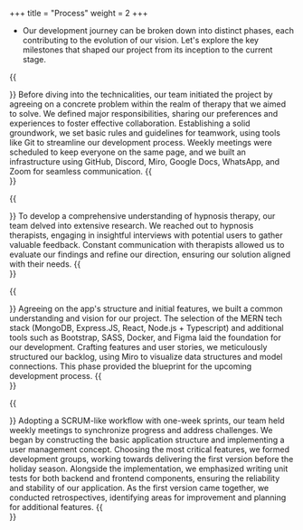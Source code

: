 +++
title = "Process"
weight = 2
+++

- Our development journey can be broken down into distinct phases, each contributing to the evolution of our vision. Let's explore the key milestones that shaped our project from its inception to the current stage.

{{<section title="Preparation: Setting the Foundation">}}
Before diving into the technicalities, our team initiated the project by agreeing on a concrete problem within the realm of therapy that we aimed to solve. We defined major responsibilities, sharing our preferences and experiences to foster effective collaboration. Establishing a solid groundwork, we set basic rules and guidelines for teamwork, using tools like Git to streamline our development process. Weekly meetings were scheduled to keep everyone on the same page, and we built an infrastructure using GitHub, Discord, Miro, Google Docs, WhatsApp, and Zoom for seamless communication.
{{</section>}}

{{<section title="Research: Deepening Insights">}}
To develop a comprehensive understanding of hypnosis therapy, our team delved into extensive research. We reached out to hypnosis therapists, engaging in insightful interviews with potential users to gather valuable feedback. Constant communication with therapists allowed us to evaluate our findings and refine our direction, ensuring our solution aligned with their needs.
{{</section>}}

{{<section title="Conception: Shaping the Vision">}}
Agreeing on the app's structure and initial features, we built a common understanding and vision for our project. The selection of the MERN tech stack (MongoDB, Express.JS, React, Node.js + Typescript) and additional tools such as Bootstrap, SASS, Docker, and Figma laid the foundation for our development. Crafting features and user stories, we meticulously structured our backlog, using Miro to visualize data structures and model connections. This phase provided the blueprint for the upcoming development process.
{{</section>}}

{{<section title="Development: Bringing Ideas to Life">}}
Adopting a SCRUM-like workflow with one-week sprints, our team held weekly meetings to synchronize progress and address challenges. We began by constructing the basic application structure and implementing a user management concept. Choosing the most critical features, we formed development groups, working towards delivering the first version before the holiday season. Alongside the implementation, we emphasized writing unit tests for both backend and frontend components, ensuring the reliability and stability of our application. As the first version came together, we conducted retrospectives, identifying areas for improvement and planning for additional features.
{{</section>}}

